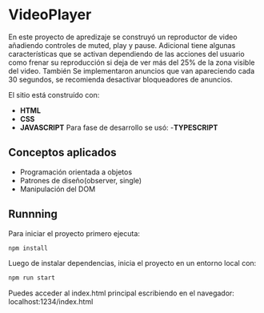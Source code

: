#  VideoPlayer
En este proyecto de apredizaje se construyó un reproductor de video añadiendo controles de muted, play y pause. Adicional tiene algunas características que se activan dependiendo de las acciones del usuario como frenar su reproducción si deja de ver más del 25% de la zona visible del video. También Se implementaron anuncios que van apareciendo cada 30 segundos, se recomienda desactivar bloqueadores de anuncios.

El sitio está construído con:
- **HTML**
- **CSS**
- **JAVASCRIPT**
Para fase de desarrollo se usó:
-**TYPESCRIPT**

## Conceptos aplicados
- Programación orientada a objetos
- Patrones de diseño(observer, single)
- Manipulación del DOM

## Runnning

Para iniciar el proyecto primero ejecuta:

```sh
npm install
```
Luego de instalar dependencias, inicia el proyecto en un entorno local con:

```sh
npm run start
```

Puedes acceder al index.html principal escribiendo en el navegador:
localhost:1234/index.html

